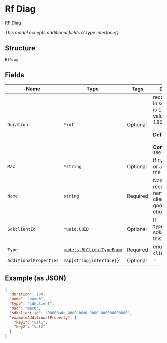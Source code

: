 
# Rf Diag

RF Diag

*This model accepts additional fields of type interface{}.*

## Structure

`RfDiag`

## Fields

| Name | Type | Tags | Description |
|  --- | --- | --- | --- |
| `Duration` | `*int` | Optional | recording length in seconds, max is 180. Default value is also 180.<br><br>**Default**: `180`<br><br>**Constraints**: `<= 180` |
| `Mac` | `*string` | Optional | If `type`==`client` or `asset`, mac of the device |
| `Name` | `string` | Required | Name of the recording, the name of the sdk client would be a good default choice |
| `SdkclientId` | `*uuid.UUID` | Optional | If `type`==`sdkclient`, sdkclient_id of this recording |
| `Type` | [`models.RfClientTypeEnum`](../../doc/models/rf-client-type-enum.md) | Required | enum: `asset`, `client`, `sdkclient` |
| `AdditionalProperties` | `map[string]interface{}` | Optional | - |

## Example (as JSON)

```json
{
  "duration": 180,
  "name": "name6",
  "type": "sdkclient",
  "mac": "mac0",
  "sdkclient_id": "00000a0e-0000-0000-0000-000000000000",
  "exampleAdditionalProperty": {
    "key1": "val1",
    "key2": "val2"
  }
}
```

